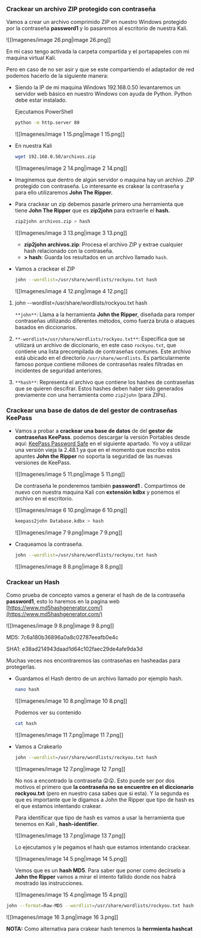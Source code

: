 ### C**rackear un archivo ZIP protegido con contraseña**

Vamos a crear un archivo comprimido ZIP en nuestro Windows protegido por la contraseña **password1** y lo pasaremos al escritorio de nuestra Kali.

![[Imagenes/image 26.png|image 26.png]]

  

En mi caso tengo activada la carpeta compartida y el portapapeles con mi maquina virtual Kali.

Pero en caso de no ser asir y que se este compartiendo el adaptador de red podemos hacerlo de la siguiente manera:

- Siendo la IP de mi maquina Windows 192.168.0.50 levantaremos un servidor web básico en nuestro Windows con ayuda de Python. Python debe estar instalado.
    
    Ejecutamos PowerShell
    
    ```Bash
    python -m http.server 80
    ```
    
    ![[Imagenes/image 1 15.png|image 1 15.png]]
    

  

- En nuestra Kali
    
    ```Bash
    wget 192.168.0.50/archivos.zip
    ```
    
    ![[Imagenes/image 2 14.png|image 2 14.png]]
    
      
    
- Imaginemos que dentro de algún servidor o maquina hay un archivo .ZIP protegido con contraseña. Lo interesante es crakear la contraseña y para ello utilizaremos **John The Ripper.**
- Para crackear un zip debemos pasarle primero una herramienta que tiene **John The Ripper** que es **zip2john** para extraerle el **hash.**
    
    ```Bash
    zip2john archivos.zip > hash
    ```
    
    ![[Imagenes/image 3 13.png|image 3 13.png]]
    
      
    
    - **zip2john archivos.zip**: Procesa el archivo ZIP y extrae cualquier hash relacionado con la contraseña.
    - **> hash**: Guarda los resultados en un archivo llamado `hash`.

  

- Vamos a crackear el ZIP
    
    ```Bash
    john --wordlist=/usr/share/wordlists/rockyou.txt hash
    ```
    
    ![[Imagenes/image 4 12.png|image 4 12.png]]
    

1. john --wordlist=/usr/share/wordlists/rockyou.txt hash  
      
    `**john**`: Llama a la herramienta **John the Ripper**, diseñada para romper contraseñas utilizando diferentes métodos, como fuerza bruta o ataques basados en diccionarios.
2. `**-wordlist=/usr/share/wordlists/rockyou.txt**`: Especifica que se utilizará un archivo de diccionario, en este caso `rockyou.txt`, que contiene una lista precompilada de contraseñas comunes. Este archivo está ubicado en el directorio `/usr/share/wordlists`. Es particularmente famoso porque contiene millones de contraseñas reales filtradas en incidentes de seguridad anteriores.
3. `**hash**`: Representa el archivo que contiene los hashes de contraseñas que se quieren descifrar. Estos hashes deben haber sido generados previamente con una herramienta como `zip2john` (para ZIPs).

  

  

  

### Cr**ackear una base de datos** de del **gestor de contraseñas KeePass**

- Vamos a probar a **crackear una base de datos** de del **gestor de contraseñas KeePass**. podemos descargar la versión Portables desde aquí: [KeePass Password Safe](https://keepass.info/) en el siguiente apartado. Yo voy a utilizar una versión vieja la 2.48.1 ya que en el momento que escribo estos apuntes **John the Ripper** no soporta la seguridad de las nuevas versiones de KeePass.
    
    ![[Imagenes/image 5 11.png|image 5 11.png]]
    
    De contraseña le ponderemos también **password1 .** Compartimos de nuevo con nuestra maquina Kali con **extensión kdbx** y ponemos el archivo en el escritorio.
    
    ![[Imagenes/image 6 10.png|image 6 10.png]]
    
      
    
    ```Bash
    keepass2john Database.kdbx > hash
    ```
    
    ![[Imagenes/image 7 9.png|image 7 9.png]]
    
      
    
- Craqueamos la contraseña.
    
    ```Bash
    john --wordlist=/usr/share/wordlists/rockyou.txt hash
    ```
    
    ![[Imagenes/image 8 8.png|image 8 8.png]]
    
      
    

### Cr**ackear un Hash**

Como prueba de concepto vamos a generar el hash de de la contraseña **password1**, esto lo haremos en la pagina web [https://www.md5hashgenerator.com/](https://www.md5hashgenerator.com/)

![[Imagenes/image 9 8.png|image 9 8.png]]

  

MD5: 7c6a180b36896a0a8c02787eeafb0e4c

SHA1: e38ad214943daad1d64c102faec29de4afe9da3d

Muchas veces nos encontraremos las contraseñas en hasheadas para protegerlas.

  

- Guardamos el Hash dentro de un archivo llamado por ejemplo hash.
    
    ```Bash
    nano hash
    ```
    
    ![[Imagenes/image 10 8.png|image 10 8.png]]
    
      
    
    Podemos ver su contenido
    
    ```Bash
    cat hash
    ```
    
    ![[Imagenes/image 11 7.png|image 11 7.png]]
    

  

- Vamos a Crakearlo
    
    ```Bash
    john --wordlist=/usr/share/wordlists/rockyou.txt hash
    ```
    
    ![[Imagenes/image 12 7.png|image 12 7.png]]
    
    No nos a encontrado la contraseña 😲😲. Esto puede ser por dos motivos el primero que **la contraseña no se encuentre en el diccionario rockyou.txt** (pero en nuestro casa sabes que si esta). Y la segunda es que es importante que le digamos a John the Ripper que tipo de hash es el que estamos intentando crakear.
    
    Para identificar que tipo de hash es vamos a usar la herramienta que tenemos en Kali , **hash-identifier**.
    
    ![[Imagenes/image 13 7.png|image 13 7.png]]
    
      
    
    Lo ejecutamos y le pegamos el hash que estamos intentando crackear.
    
    ![[Imagenes/image 14 5.png|image 14 5.png]]
    
    Vemos que es un **hash MD5**. Para saber que poner como decírselo a **John the Ripper** vamos a mirar el intento fallido donde nos habrá mostrado las instrucciones.
    
    ![[Imagenes/image 15 4.png|image 15 4.png]]
    

```Bash
john --format=Raw-MD5 --wordlist=/usr/share/wordlists/rockyou.txt hash
```

![[Imagenes/image 16 3.png|image 16 3.png]]

**NOTA:** Como alternativa para crakear hash tenemos la **herrmienta hashcat**